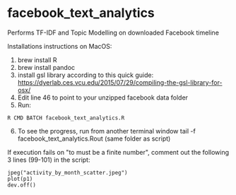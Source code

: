 # facebook_text_analytics
Performs TF-IDF and Topic Modelling on downloaded Facebook timeline

Installations instructions on MacOS:

1. brew install R
2. brew install pandoc
3. install gsl library according to this quick guide: https://dyerlab.ces.vcu.edu/2015/07/29/compiling-the-gsl-library-for-osx/
4. Edit line 46 to point to your unzipped facebook data folder
5. Run:
```
R CMD BATCH facebook_text_analytics.R
```
6. To see the progress, run from another terminal window tail -f facebook_text_analytics.Rout (same folder as script)


If execution fails on "to must be a finite number", comment out the following 3 lines (99-101) in the script:

```
jpeg("activity_by_month_scatter.jpeg")
plot(p1)
dev.off()
```
